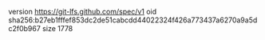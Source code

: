 version https://git-lfs.github.com/spec/v1
oid sha256:b27eb1fffef853dc2de51cabcdd44022324f426a773437a6270a9a5dc2f0b967
size 1778
